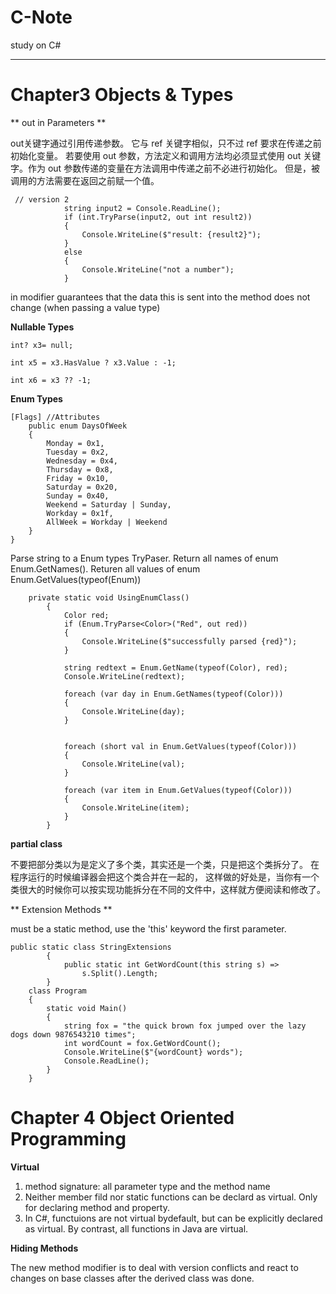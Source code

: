 # C-Note
study on C#

---

# Chapter3 Objects & Types #

** out in Parameters **

out关键字通过引用传递参数。 它与 ref 关键字相似，只不过 ref 要求在传递之前初始化变量。 若要使用 out 参数，方法定义和调用方法均必须显式使用 out 关键字。作为 out 参数传递的变量在方法调用中传递之前不必进行初始化。 但是，被调用的方法需要在返回之前赋一个值。

```
 // version 2
            string input2 = Console.ReadLine();
            if (int.TryParse(input2, out int result2))
            {
                Console.WriteLine($"result: {result2}");
            }
            else
            {
                Console.WriteLine("not a number");
            }
```            

in modifier guarantees that the data this is sent into the method does not change (when passing a value type)

**Nullable Types**
```
int? x3= null;

int x5 = x3.HasValue ? x3.Value : -1;

int x6 = x3 ?? -1;
```
**Enum Types**
```
[Flags] //Attributes
    public enum DaysOfWeek
    {
        Monday = 0x1,
        Tuesday = 0x2,
        Wednesday = 0x4,
        Thursday = 0x8,
        Friday = 0x10,
        Saturday = 0x20,
        Sunday = 0x40,
        Weekend = Saturday | Sunday,
        Workday = 0x1f,
        AllWeek = Workday | Weekend
    }
}
```

Parse string to a Enum types TryPaser<T>. Return all names of enum Enum.GetNames(). Returen all values of enum Enum.GetValues(typeof(Enum)) 

```    
    private static void UsingEnumClass()
        {
            Color red;
            if (Enum.TryParse<Color>("Red", out red))
            {
                Console.WriteLine($"successfully parsed {red}");
            }

            string redtext = Enum.GetName(typeof(Color), red);
            Console.WriteLine(redtext);

            foreach (var day in Enum.GetNames(typeof(Color)))
            {
                Console.WriteLine(day);
            }


            foreach (short val in Enum.GetValues(typeof(Color)))
            {
                Console.WriteLine(val);
            }

            foreach (var item in Enum.GetValues(typeof(Color)))
            {
                Console.WriteLine(item);
            }
        }
```
**partial class**

不要把部分类以为是定义了多个类，其实还是一个类，只是把这个类拆分了。 在程序运行的时候编译器会把这个类合并在一起的， 这样做的好处是，当你有一个类很大的时候你可以按实现功能拆分在不同的文件中，这样就方便阅读和修改了。

** Extension Methods **

must be a static method, use the 'this' keyword the first parameter.

```
public static class StringExtensions
        {
            public static int GetWordCount(this string s) =>
                s.Split().Length;           
        }
    class Program
    {
        static void Main()
        {
            string fox = "the quick brown fox jumped over the lazy dogs down 9876543210 times";
            int wordCount = fox.GetWordCount();
            Console.WriteLine($"{wordCount} words");
            Console.ReadLine();
        }
    }
```
# Chapter 4 Object Oriented Programming #

**Virtual**
1. method signature: all parameter type and the method name
2. Neither member fild nor static functions can be declard as virtual. Only for declaring method and property.
3. In C#, functuions are not virtual bydefault, but can be explicitly declared as virtual. By contrast, all functions in Java are virtual.

**Hiding Methods**

The new method modifier is to deal with version conflicts and react to changes on base classes after the derived class was done.







